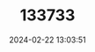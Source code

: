 ---
title: "133733"
category: "Weissia multicapsularis"
draft: false
date: 2024-02-22 13:03:51
languages:
  English: ["Many-fruited Beardless Moss"]
---